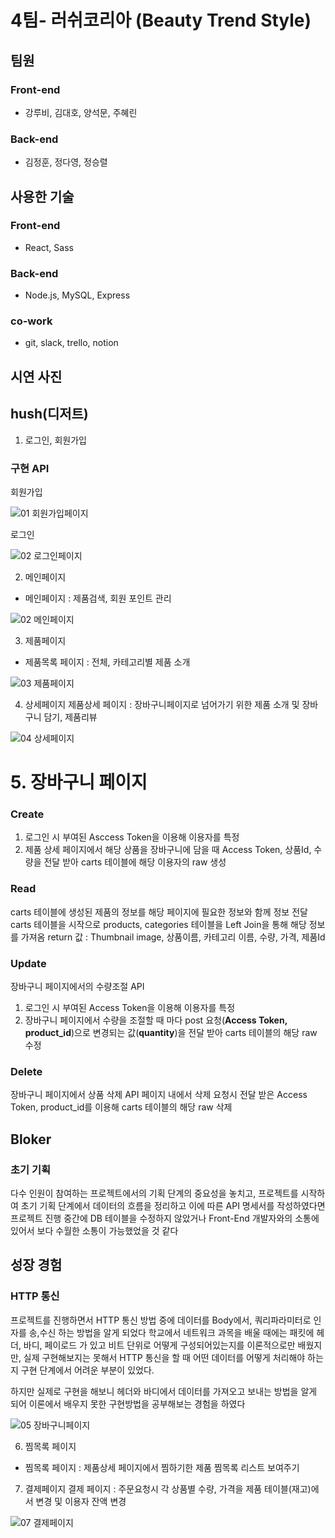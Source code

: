 # 4팀- 러쉬코리아 (Beauty Trend Style)

## 팀원

### Front-end

- 강루비, 김대호, 양석문, 주혜린

### Back-end

- 김정훈, 정다영, 정승렬

## 사용한 기술

### Front-end

- React, Sass

### Back-end

- Node.js, MySQL, Express

### co-work

- git, slack, trello, notion

## 시연 사진

## hush(디저트)

1. 로그인, 회원가입

### 구현 API

회원가입

![01 회원가입페이지](https://user-images.githubusercontent.com/103636274/193209653-b512b19d-d29d-452c-9c96-2481368a05d6.png)

로그인

![02 로그인페이지](https://user-images.githubusercontent.com/103636274/193209635-679cd55f-46de-40e2-a3bf-3176607cb6aa.png)

2. 메인페이지

- 메인페이지 : 제품검색, 회원 포인트 관리

![02 메인페이지](https://user-images.githubusercontent.com/103636274/193209773-eff64389-f8ee-4e79-8675-bce5949ca537.png)

3. 제품페이지

- 제품목록 페이지 : 전체, 카테고리별 제품 소개

![03 제품페이지](https://user-images.githubusercontent.com/103636274/193210036-623b9086-5f49-4ec1-80b6-32ee6f909552.png)

4. 상세페이지
   제품상세 페이지 : 장바구니페이지로 넘어가기 위한 제품 소개 및 장바구니 담기, 제품리뷰

![04 상세페이지](https://user-images.githubusercontent.com/103636274/193210382-19a07f24-de21-4f8c-9af1-d97255b8aa04.png)

# 5. 장바구니 페이지

### Create

1.  로그인 시 부여된 Asccess Token을 이용해 이용자를 특정
2.  제품 상세 페이지에서 해당 상품을 장바구니에 담을 때 Access Token, 상품Id, 수량을 전달 받아 carts 테이블에 해당 이용자의 raw 생성

### Read

carts 테이블에 생성된 제품의 정보를 해당 페이지에 필요한 정보와 함께 정보 전달
carts 테이블을 시작으로 products, categories 테이블을 Left Join을 통해 해당 정보를 가져옴
return 값 : Thumbnail image, 상품이름, 카테고리 이름, 수량, 가격, 제품Id

### Update

장바구니 페이지에서의 수량조절 API

1.  로그인 시 부여된 Access Token을 이용해 이용자를 특정
2.  장바구니 페이지에서 수량을 조절할 때 마다 post 요청(**Access Token, product_id**)으로 변경되는 값(**quantity**)을 전달 받아 carts 테이블의 해당 raw 수정

### Delete

장바구니 페이지에서 상품 삭제 API
페이지 내에서 삭제 요청시 전달 받은 Access Token, product_id를 이용해 carts 테이블의 해당 raw 삭제


## Bloker
### 초기 기획
다수 인원이 참여하는 프로젝트에서의 기획 단계의 중요성을 놓치고, 프로젝트를 시작하여 초기 기획 단계에서 데이터의 흐름을 정리하고 이에 따른 API 명세서를 작성하였다면 프로젝트 진행 중간에 DB 테이블을 수정하지 않았거나 Front-End 개발자와의 소통에 있어서 보다 수월한 소통이 가능했었을 것 같다

## 성장 경험
### HTTP 통신
프로젝트를 진행하면서 HTTP 통신 방법 중에 데이터를 Body에서, 쿼리파라미터로 인자를 송,수신 하는 방법을 알게 되었다
학교에서 네트워크 과목을 배울 때에는 패킷에 헤더, 바디, 페이로드 가 있고 비트 단위로 어떻게 구성되어있는지를 이론적으로만 배웠지만, 실제 구현해보지는 못해서 HTTP 통신을 할 때 어떤 데이터를 어떻게 처리해야 하는지 구현 단계에서 어려운 부분이 있었다.

하지만 실제로 구현을 해보니 헤더와 바디에서 데이터를 가져오고 보내는 방법을 알게 되어 이론에서 배우지 못한 구현방법을 공부해보는 경험을 하였다  

![05 장바구니페이지](https://user-images.githubusercontent.com/103636274/193210694-ff098bd4-382a-46b5-9ef1-5131ed5da4a1.png)

6. 찜목록 페이지

- 찜목록 페이지 : 제품상세 페이지에서 찜하기한 제품 찜목록 리스트 보여주기

7. 결제페이지
   결제 페이지 : 주문요청시 각 상품별 수량, 가격을 제품 테이블(재고)에서 변경 및 이용자 잔액 변경

![07 결제페이지](https://user-images.githubusercontent.com/103636274/193210671-471361cb-9d3b-4041-9a27-4cfe629cf0aa.png)

